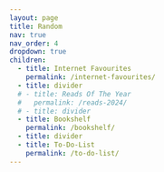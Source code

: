 ```yaml
---
layout: page
title: Random
nav: true
nav_order: 4
dropdown: true
children:
  - title: Internet Favourites
    permalink: /internet-favourites/
  - title: divider
  # - title: Reads Of The Year
  #   permalink: /reads-2024/
  # - title: divider
  - title: Bookshelf
    permalink: /bookshelf/
  - title: divider
  - title: To-Do-List
    permalink: /to-do-list/
---
```


